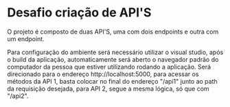 # Desafio criação de API'S

O projeto é composto de duas API'S, uma com dois endpoints e outra com um endpoint.

Para configuração do ambiente será necessário utilizar o visual studio, após o build da aplicação,
automaticamente será aberto o navegador padrão do computador da pessoa que estiver utilizando rodando
a aplicação. Será direcionado para o endereço http://localhost:5000, para acessar os métodos da API 1,
basta colocar no final do endereço "/api1" junto ao path da requisição desejada, para API 2, segue a
mesma lógica, só que com "/api2".
